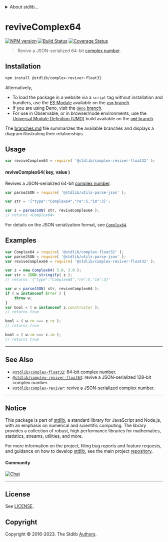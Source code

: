 <!--

@license Apache-2.0

Copyright (c) 2018 The Stdlib Authors.

Licensed under the Apache License, Version 2.0 (the "License");
you may not use this file except in compliance with the License.
You may obtain a copy of the License at

   http://www.apache.org/licenses/LICENSE-2.0

Unless required by applicable law or agreed to in writing, software
distributed under the License is distributed on an "AS IS" BASIS,
WITHOUT WARRANTIES OR CONDITIONS OF ANY KIND, either express or implied.
See the License for the specific language governing permissions and
limitations under the License.

-->


<details>
  <summary>
    About stdlib...
  </summary>
  <p>We believe in a future in which the web is a preferred environment for numerical computation. To help realize this future, we've built stdlib. stdlib is a standard library, with an emphasis on numerical and scientific computation, written in JavaScript (and C) for execution in browsers and in Node.js.</p>
  <p>The library is fully decomposable, being architected in such a way that you can swap out and mix and match APIs and functionality to cater to your exact preferences and use cases.</p>
  <p>When you use stdlib, you can be absolutely certain that you are using the most thorough, rigorous, well-written, studied, documented, tested, measured, and high-quality code out there.</p>
  <p>To join us in bringing numerical computing to the web, get started by checking us out on <a href="https://github.com/stdlib-js/stdlib">GitHub</a>, and please consider <a href="https://opencollective.com/stdlib">financially supporting stdlib</a>. We greatly appreciate your continued support!</p>
</details>

# reviveComplex64

[![NPM version][npm-image]][npm-url] [![Build Status][test-image]][test-url] [![Coverage Status][coverage-image]][coverage-url] <!-- [![dependencies][dependencies-image]][dependencies-url] -->

> Revive a JSON-serialized 64-bit [complex number][@stdlib/complex/float32].

<!-- Section to include introductory text. Make sure to keep an empty line after the intro `section` element and another before the `/section` close. -->

<section class="intro">

</section>

<!-- /.intro -->

<!-- Package usage documentation. -->

<section class="installation">

## Installation

```bash
npm install @stdlib/complex-reviver-float32
```

Alternatively,

-   To load the package in a website via a `script` tag without installation and bundlers, use the [ES Module][es-module] available on the [`esm` branch][esm-url].
-   If you are using Deno, visit the [`deno` branch][deno-url].
-   For use in Observable, or in browser/node environments, use the [Universal Module Definition (UMD)][umd] build available on the [`umd` branch][umd-url].

The [branches.md][branches-url] file summarizes the available branches and displays a diagram illustrating their relationships.

</section>

<section class="usage">

## Usage

```javascript
var reviveComplex64 = require( '@stdlib/complex-reviver-float32' );
```

#### reviveComplex64( key, value )

Revives a JSON-serialized 64-bit [complex number][@stdlib/complex/float32].

```javascript
var parseJSON = require( '@stdlib/utils-parse-json' );

var str = '{"type":"Complex64","re":5,"im":3}';

var z = parseJSON( str, reviveComplex64 );
// returns <Complex64>
```

For details on the JSON serialization format, see [`Complex64`][@stdlib/complex/float32].

</section>

<!-- /.usage -->

<!-- Package usage notes. Make sure to keep an empty line after the `section` element and another before the `/section` close. -->

<section class="notes">

</section>

<!-- /.notes -->

<!-- Package usage examples. -->

<section class="examples">

## Examples

<!-- eslint no-undef: "error" -->

```javascript
var Complex64 = require( '@stdlib/complex-float32' );
var parseJSON = require( '@stdlib/utils-parse-json' );
var reviveComplex64 = require( '@stdlib/complex-reviver-float32' );

var z = new Complex64( 5.0, 3.0 );
var str = JSON.stringify( z );
// returns '{"type":"Complex64","re":5,"im":3}'

var w = parseJSON( str, reviveComplex64 );
if ( w instanceof Error ) {
    throw w;
}
var bool = ( w instanceof z.constructor );
// returns true

bool = ( w.re === z.re );
// returns true

bool = ( w.im === z.im );
// returns true
```

</section>

<!-- /.examples -->

<!-- Section to include cited references. If references are included, add a horizontal rule *before* the section. Make sure to keep an empty line after the `section` element and another before the `/section` close. -->

<section class="references">

</section>

<!-- /.references -->

<!-- Section for related `stdlib` packages. Do not manually edit this section, as it is automatically populated. -->

<section class="related">

* * *

## See Also

-   <span class="package-name">[`@stdlib/complex-float32`][@stdlib/complex/float32]</span><span class="delimiter">: </span><span class="description">64-bit complex number.</span>
-   <span class="package-name">[`@stdlib/complex-reviver-float64`][@stdlib/complex/reviver-float64]</span><span class="delimiter">: </span><span class="description">revive a JSON-serialized 128-bit complex number.</span>
-   <span class="package-name">[`@stdlib/complex-reviver`][@stdlib/complex/reviver]</span><span class="delimiter">: </span><span class="description">revive a JSON-serialized complex number.</span>

</section>

<!-- /.related -->

<!-- Section for all links. Make sure to keep an empty line after the `section` element and another before the `/section` close. -->


<section class="main-repo" >

* * *

## Notice

This package is part of [stdlib][stdlib], a standard library for JavaScript and Node.js, with an emphasis on numerical and scientific computing. The library provides a collection of robust, high performance libraries for mathematics, statistics, streams, utilities, and more.

For more information on the project, filing bug reports and feature requests, and guidance on how to develop [stdlib][stdlib], see the main project [repository][stdlib].

#### Community

[![Chat][chat-image]][chat-url]

---

## License

See [LICENSE][stdlib-license].


## Copyright

Copyright &copy; 2016-2023. The Stdlib [Authors][stdlib-authors].

</section>

<!-- /.stdlib -->

<!-- Section for all links. Make sure to keep an empty line after the `section` element and another before the `/section` close. -->

<section class="links">

[npm-image]: http://img.shields.io/npm/v/@stdlib/complex-reviver-float32.svg
[npm-url]: https://npmjs.org/package/@stdlib/complex-reviver-float32

[test-image]: https://github.com/stdlib-js/complex-reviver-float32/actions/workflows/test.yml/badge.svg?branch=main
[test-url]: https://github.com/stdlib-js/complex-reviver-float32/actions/workflows/test.yml?query=branch:main

[coverage-image]: https://img.shields.io/codecov/c/github/stdlib-js/complex-reviver-float32/main.svg
[coverage-url]: https://codecov.io/github/stdlib-js/complex-reviver-float32?branch=main

<!--

[dependencies-image]: https://img.shields.io/david/stdlib-js/complex-reviver-float32.svg
[dependencies-url]: https://david-dm.org/stdlib-js/complex-reviver-float32/main

-->

[chat-image]: https://img.shields.io/gitter/room/stdlib-js/stdlib.svg
[chat-url]: https://app.gitter.im/#/room/#stdlib-js_stdlib:gitter.im

[stdlib]: https://github.com/stdlib-js/stdlib

[stdlib-authors]: https://github.com/stdlib-js/stdlib/graphs/contributors

[umd]: https://github.com/umdjs/umd
[es-module]: https://developer.mozilla.org/en-US/docs/Web/JavaScript/Guide/Modules

[deno-url]: https://github.com/stdlib-js/complex-reviver-float32/tree/deno
[umd-url]: https://github.com/stdlib-js/complex-reviver-float32/tree/umd
[esm-url]: https://github.com/stdlib-js/complex-reviver-float32/tree/esm
[branches-url]: https://github.com/stdlib-js/complex-reviver-float32/blob/main/branches.md

[stdlib-license]: https://raw.githubusercontent.com/stdlib-js/complex-reviver-float32/main/LICENSE

[@stdlib/complex/float32]: https://github.com/stdlib-js/complex-float32

<!-- <related-links> -->

[@stdlib/complex/reviver-float64]: https://github.com/stdlib-js/complex-reviver-float64

[@stdlib/complex/reviver]: https://github.com/stdlib-js/complex-reviver

<!-- </related-links> -->

</section>

<!-- /.links -->
